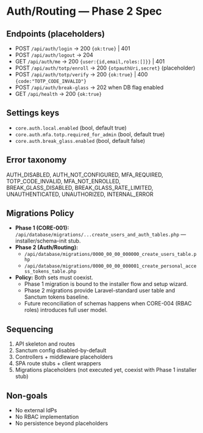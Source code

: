 # Auth/Routing — Phase 2 Spec

## Endpoints (placeholders)
- POST `/api/auth/login` → 200 `{ok:true}` | 401
- POST `/api/auth/logout` → 204
- GET  `/api/auth/me` → 200 `{user:{id,email,roles:[]}}` | 401
- POST `/api/auth/totp/enroll` → 200 `{otpauthUri,secret}` (placeholder)
- POST `/api/auth/totp/verify` → 200 `{ok:true}` | 400 `{code:"TOTP_CODE_INVALID"}`
- POST `/api/auth/break-glass` → 202 when DB flag enabled
- GET  `/api/health` → 200 `{ok:true}`

## Settings keys
- `core.auth.local.enabled` (bool, default true)
- `core.auth.mfa.totp.required_for_admin` (bool, default true)
- `core.auth.break_glass.enabled` (bool, default false)

## Error taxonomy
AUTH_DISABLED, AUTH_NOT_CONFIGURED, MFA_REQUIRED, TOTP_CODE_INVALID, MFA_NOT_ENROLLED,  
BREAK_GLASS_DISABLED, BREAK_GLASS_RATE_LIMITED, UNAUTHENTICATED, UNAUTHORIZED, INTERNAL_ERROR

## Migrations Policy
- **Phase 1 (CORE-001):** `/api/database/migrations/...create_users_and_auth_tables.php` — installer/schema-init stub.  
- **Phase 2 (Auth/Routing):**  
  - `/api/database/migrations/0000_00_00_000000_create_users_table.php`  
  - `/api/database/migrations/0000_00_00_000001_create_personal_access_tokens_table.php`  
- **Policy:** Both sets must coexist.  
  - Phase 1 migration is bound to the installer flow and setup wizard.  
  - Phase 2 migrations provide Laravel-standard user table and Sanctum tokens baseline.  
  - Future reconciliation of schemas happens when CORE-004 (RBAC roles) introduces full user model.

## Sequencing
1) API skeleton and routes
2) Sanctum config disabled-by-default
3) Controllers + middleware placeholders
4) SPA route stubs + client wrappers
5) Migrations placeholders (not executed yet, coexist with Phase 1 installer stub)

## Non-goals
- No external IdPs
- No RBAC implementation
- No persistence beyond placeholders
